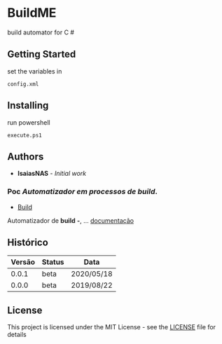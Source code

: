 # BuildME

build automator for C #

## Getting Started

set the variables in 

```
config.xml
```

## Installing

run powershell

```
execute.ps1
```

## Authors

* **IsaiasNAS** - *Initial work*

### **Poc** *Automatizador em processos de  **build***.

- [Build](https://github.com/isaiasnas/BuildME)

Automatizador de  **build** **-**,  ...
[documentação](https://github.com/isaiasnas/BuildME/blob/master/README.md)

## Histórico

Versão | Status | Data
----------|--------|-------------
0.0.1 | beta | 2020/05/18
0.0.0 | beta | 2019/08/22


## License

This project is licensed under the MIT License - see the [LICENSE](https://github.com/isaiasnas/BuildME/blob/master/LICENSE) file for details